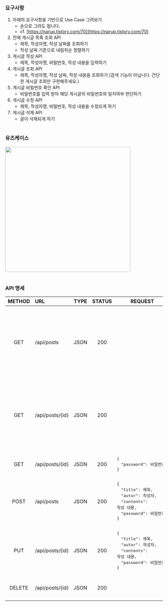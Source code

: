### **요구사항**

1. 아래의 요구사항을 기반으로 Use Case 그려보기
   - 손으로 그려도 됩니다.
   - cf. [https://narup.tistory.com/70](https://narup.tistory.com/70)
2. 전체 게시글 목록 조회 API
   - 제목, 작성자명, 작성 날짜를 조회하기
   - 작성 날짜 기준으로 내림차순 정렬하기
3. 게시글 작성 API
   - 제목, 작성자명, 비밀번호, 작성 내용을 입력하기
4. 게시글 조회 API
   - 제목, 작성자명, 작성 날짜, 작성 내용을 조회하기
     (검색 기능이 아닙니다. 간단한 게시글 조회만 구현해주세요.)
5. 게시글 비밀번호 확인 API
   - 비밀번호를 입력 받아 해당 게시글의 비밀번호와 일치여부 판단하기
6. 게시글 수정 API
   - 제목, 작성자명, 비밀번호, 작성 내용을 수정되게 하기
7. 게시글 삭제 API
   - 글이 삭제되게 하기

#  
### 유즈케이스
<img src="https://user-images.githubusercontent.com/15075501/180895854-c4400dd1-4874-48ef-90f9-5d6cef358be5.png" height="400px" />

#  
### API 명세
| METHOD | URL | TYPE | STATUS | REQUEST | RESPONSE | DESCRIPTION |
|:---:|:---|:---:|:---:|---|---|:---:|
| GET | /api/posts | JSON | 200 | | <pre>{<br/>　"data": [<br/>　　{<br/>　　　"title": 제목,<br/>　　　"autor": 작성자,<br/>　　　"createdAt": 작성 날짜<br/>　　}<br/>　]<br/>}</pre> | 전체 게시글 목록 조회 |
| GET | /api/posts/{id} | JSON | 200 | | <pre>{<br/>　"data": {<br/>　　"title": 제목,<br/>　　"autor": 작성자,<br/>　　"contents": 작성 내용,<br/>　　"createdAt": 작성 날짜,<br/>　　"modifiedAt": 수정 날짜<br/>　}<br/>}</pre> | 게시글 조회 |
| GET | /api/posts/{id} | JSON | 200 | <pre>{<br/>　"password": 비밀번호 <br/>}</pre> | <pre>{<br/>　"msg": "비밀번호가 일치합니다."<br/>}</pre> | 게시글 비밀번호 확인 |
| POST | /api/posts | JSON | 200 | <pre>{<br/>　"title": 제목,<br/>　"autor": 작성자,<br/>　"contents": 작성 내용,<br/>　"password": 비밀번호<br/>}</pre> | <pre>{<br/>　"msg": "작성 성공"<br/>　"id": 게시글 아이디<br/>}</pre> | 게시글 작성 |
| PUT | /api/posts/{id} | JSON | 200 | <pre>{<br/>　"title": 제목,<br/>　"autor": 작성자,<br/>　"contents": 작성 내용,<br/>　"password": 비밀번호<br/>}</pre> | <pre>{<br/>　"msg": "수정 성공"<br/>　"id": 게시글 아이디<br/>}</pre> | 게시글 수정 |
| DELETE | /api/posts/{id} | JSON | 200 | | <pre>{<br/>　"msg": "삭제 성공"<br/>}</pre> | 게시글 삭제 |